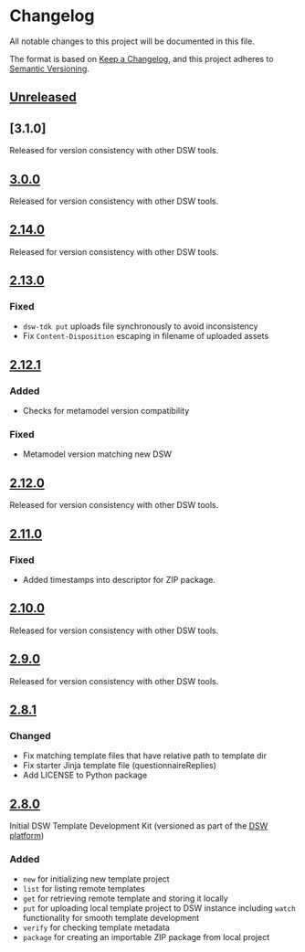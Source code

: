 # Changelog

All notable changes to this project will be documented in this file.

The format is based on [Keep a Changelog](https://keepachangelog.com/en/1.0.0/),
and this project adheres to [Semantic Versioning](https://semver.org/spec/v2.0.0.html).

## [Unreleased]

## [3.1.0]

Released for version consistency with other DSW tools.

## [3.0.0]

Released for version consistency with other DSW tools.

## [2.14.0]

Released for version consistency with other DSW tools.

## [2.13.0]

### Fixed

- `dsw-tdk put` uploads file synchronously to avoid inconsistency
- Fix `Content-Disposition` escaping in filename of uploaded assets

## [2.12.1]

### Added

- Checks for metamodel version compatibility

### Fixed

- Metamodel version matching new DSW

## [2.12.0]

Released for version consistency with other DSW tools.

## [2.11.0]

### Fixed

- Added timestamps into descriptor for ZIP package.

## [2.10.0]

Released for version consistency with other DSW tools.

## [2.9.0]

Released for version consistency with other DSW tools.

## [2.8.1]

### Changed

- Fix matching template files that have relative path to template dir
- Fix starter Jinja template file (questionnaireReplies)
- Add LICENSE to Python package

## [2.8.0]

Initial DSW Template Development Kit (versioned as part of the [DSW platform](https://github.com/ds-wizard))

### Added

- `new` for initializing new template project
- `list` for listing remote templates
- `get` for retrieving remote template and storing it locally
- `put` for uploading local template project to DSW instance including `watch` functionality for smooth template development
- `verify` for checking template metadata
- `package` for creating an importable ZIP package from local project

[Unreleased]: /../../compare/master...develop
[2.8.0]: /../../tree/v2.8.0
[2.8.1]: /../../tree/v2.8.1
[2.9.0]: /../../tree/v2.9.0
[2.10.0]: /../../tree/v2.10.0
[2.11.0]: /../../tree/v2.11.0
[2.12.0]: /../../tree/v2.12.0
[2.12.1]: /../../tree/v2.12.1
[2.13.0]: /../../tree/v2.13.0
[2.14.0]: /../../tree/v2.14.0
[3.0.0]: /../../tree/v3.0.0
